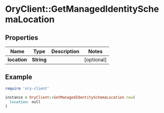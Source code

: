 # OryClient::GetManagedIdentitySchemaLocation

## Properties

| Name | Type | Description | Notes |
| ---- | ---- | ----------- | ----- |
| **location** | **String** |  | [optional] |

## Example

```ruby
require 'ory-client'

instance = OryClient::GetManagedIdentitySchemaLocation.new(
  location: null
)
```

